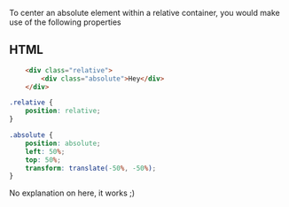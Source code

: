 To center an absolute element within a relative container, you would make use of the following properties

## HTML
```html
    <div class="relative">
        <div class="absolute">Hey</div>
    </div>
```

```css
.relative {
    position: relative;
}

.absolute {
    position: absolute;
    left: 50%;
    top: 50%;
    transform: translate(-50%, -50%);
}
```


No explanation on here, it works ;)